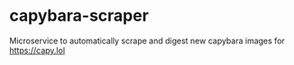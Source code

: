 # capybara-scraper
Microservice to automatically scrape and digest new capybara images for https://capy.lol
